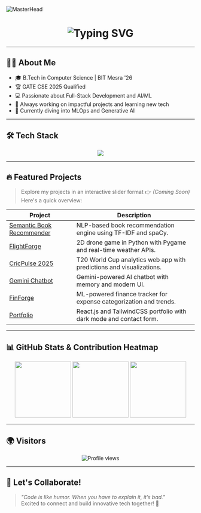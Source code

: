 ![MasterHead](https://user-images.githubusercontent.com/74038190/213910845-af37a709-8995-40d6-be59-724526e3c3d7.gif)

<h1 align="center">
  <img src="https://readme-typing-svg.herokuapp.com?font=Fira+Code&weight=500&size=30&pause=1000&color=F7F7F7&center=true&vCenter=true&width=600&lines=Hi+there%2C+I'm+Aryan+Kumar+%F0%9F%91%8B;GATE+CSE+2025+Qualified+%E2%9C%8C%EF%B8%8F;Full-Stack+Developer+%7C+AI%2FML+Explorer;Let's+build+cool+tech+together!+%F0%9F%94%A5" alt="Typing SVG" />
</h1>

---

## 🧑‍💻 About Me

- 🎓 B.Tech in Computer Science | BIT Mesra '26  
- 🏆 GATE CSE 2025 Qualified  
- 💻 Passionate about Full-Stack Development and AI/ML  
- 🚀 Always working on impactful projects and learning new tech  
- 🔭 Currently diving into MLOps and Generative AI  

---

## 🛠️ Tech Stack

<p align="center">
  <img src="https://skillicons.dev/icons?i=python,cpp,html,css,js,react,tailwind,git,github,vscode,linux" />
</p>

---

## 🔥 Featured Projects

> Explore my projects in an interactive slider format 👉 _(Coming Soon)_  
> Here's a quick overview:

| Project | Description |
|--------|-------------|
| [Semantic Book Recommender](https://github.com/spicynick111/semantic_book_recommender) | NLP-based book recommendation engine using TF-IDF and spaCy. |
| [FlightForge](https://github.com/spicynick111/FlightForge) | 2D drone game in Python with Pygame and real-time weather APIs. |
| [CricPulse 2025](https://github.com/spicynick111/cricpulse-2025) | T20 World Cup analytics web app with predictions and visualizations. |
| [Gemini Chatbot](https://github.com/spicynick111/gemini-chatbot) | Gemini-powered AI chatbot with memory and modern UI. |
| [FinForge](https://github.com/spicynick111/FinForge-) | ML-powered finance tracker for expense categorization and trends. |
| [Portfolio](https://github.com/spicynick111/portfolio) | React.js and TailwindCSS portfolio with dark mode and contact form. |

---

## 📊 GitHub Stats & Contribution Heatmap

<p align="center">
  <img src="https://github-readme-stats.vercel.app/api?username=spicynick111&show_icons=true&theme=radical" height="150"/>
  <img src="https://github-readme-streak-stats.herokuapp.com?user=spicynick111&theme=radical" height="150"/>
  <img src="https://github-readme-stats.vercel.app/api/top-langs/?username=spicynick111&layout=compact&theme=radical" height="150"/>
</p>

---

## 🌍 Visitors

<p align="center">
  <img src="https://komarev.com/ghpvc/?username=spicynick111&style=flat-square&color=blue" alt="Profile views" />
</p>

---

## 🚀 Let's Collaborate!

> _"Code is like humor. When you have to explain it, it’s bad."_  
Excited to connect and build innovative tech together! 🌟
